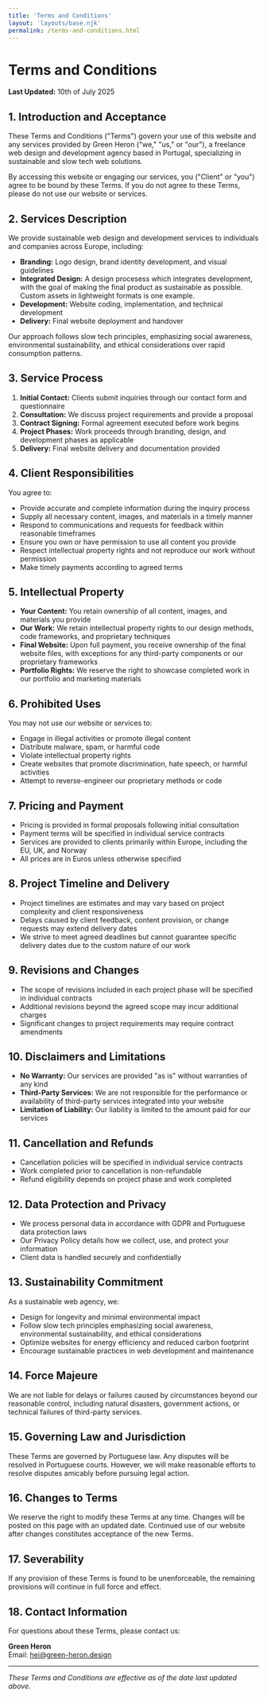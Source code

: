 ```yaml
---
title: 'Terms and Conditions'
layout: 'layouts/base.njk'
permalink: /terms-and-conditions.html
---
```


# Terms and Conditions

**Last Updated:** 10th of July 2025

## 1. Introduction and Acceptance

These Terms and Conditions ("Terms") govern your use of this website and any services provided by Green Heron ("we," "us," or "our"), a freelance web design and development agency based in Portugal, specializing in sustainable and slow tech web solutions.

By accessing this website or engaging our services, you ("Client" or "you") agree to be bound by these Terms. If you do not agree to these Terms, please do not use our website or services.

## 2. Services Description

We provide sustainable web design and development services to individuals and companies across Europe, including:

- **Branding:** Logo design, brand identity development, and visual guidelines
- **Integrated Design:** A design procesess which integrates development, with the goal of making the final product as sustainable as possible. Custom assets in lightweight formats is one example.
- **Development:** Website coding, implementation, and technical development
- **Delivery:** Final website deployment and handover

Our approach follows slow tech principles, emphasizing social awareness, environmental sustainability, and ethical considerations over rapid consumption patterns.

## 3. Service Process

1. **Initial Contact:** Clients submit inquiries through our contact form and questionnaire
2. **Consultation:** We discuss project requirements and provide a proposal
3. **Contract Signing:** Formal agreement executed before work begins
4. **Project Phases:** Work proceeds through branding, design, and development phases as applicable
5. **Delivery:** Final website delivery and documentation provided

## 4. Client Responsibilities

You agree to:
- Provide accurate and complete information during the inquiry process
- Supply all necessary content, images, and materials in a timely manner
- Respond to communications and requests for feedback within reasonable timeframes
- Ensure you own or have permission to use all content you provide
- Respect intellectual property rights and not reproduce our work without permission
- Make timely payments according to agreed terms

## 5. Intellectual Property

- **Your Content:** You retain ownership of all content, images, and materials you provide
- **Our Work:** We retain intellectual property rights to our design methods, code frameworks, and proprietary techniques
- **Final Website:** Upon full payment, you receive ownership of the final website files, with exceptions for any third-party components or our proprietary frameworks
- **Portfolio Rights:** We reserve the right to showcase completed work in our portfolio and marketing materials

## 6. Prohibited Uses

You may not use our website or services to:
- Engage in illegal activities or promote illegal content
- Distribute malware, spam, or harmful code
- Violate intellectual property rights
- Create websites that promote discrimination, hate speech, or harmful activities
- Attempt to reverse-engineer our proprietary methods or code

## 7. Pricing and Payment

- Pricing is provided in formal proposals following initial consultation
- Payment terms will be specified in individual service contracts
- Services are provided to clients primarily within Europe, including the EU, UK, and Norway
- All prices are in Euros unless otherwise specified

## 8. Project Timeline and Delivery

- Project timelines are estimates and may vary based on project complexity and client responsiveness
- Delays caused by client feedback, content provision, or change requests may extend delivery dates
- We strive to meet agreed deadlines but cannot guarantee specific delivery dates due to the custom nature of our work

## 9. Revisions and Changes

- The scope of revisions included in each project phase will be specified in individual contracts
- Additional revisions beyond the agreed scope may incur additional charges
- Significant changes to project requirements may require contract amendments

## 10. Disclaimers and Limitations

- **No Warranty:** Our services are provided "as is" without warranties of any kind
- **Third-Party Services:** We are not responsible for the performance or availability of third-party services integrated into your website
- **Limitation of Liability:** Our liability is limited to the amount paid for our services

## 11. Cancellation and Refunds

- Cancellation policies will be specified in individual service contracts
- Work completed prior to cancellation is non-refundable
- Refund eligibility depends on project phase and work completed

## 12. Data Protection and Privacy

- We process personal data in accordance with GDPR and Portuguese data protection laws
- Our Privacy Policy details how we collect, use, and protect your information
- Client data is handled securely and confidentially

## 13. Sustainability Commitment

As a sustainable web agency, we:
- Design for longevity and minimal environmental impact
- Follow slow tech principles emphasizing social awareness, environmental sustainability, and ethical considerations
- Optimize websites for energy efficiency and reduced carbon footprint
- Encourage sustainable practices in web development and maintenance

## 14. Force Majeure

We are not liable for delays or failures caused by circumstances beyond our reasonable control, including natural disasters, government actions, or technical failures of third-party services.

## 15. Governing Law and Jurisdiction

These Terms are governed by Portuguese law. Any disputes will be resolved in Portuguese courts. However, we will make reasonable efforts to resolve disputes amicably before pursuing legal action.

## 16. Changes to Terms

We reserve the right to modify these Terms at any time. Changes will be posted on this page with an updated date. Continued use of our website after changes constitutes acceptance of the new Terms.

## 17. Severability

If any provision of these Terms is found to be unenforceable, the remaining provisions will continue in full force and effect.

## 18. Contact Information

For questions about these Terms, please contact us:

**Green Heron**  
Email: [hei@green-heron.design](hei@green-heron.design)    

---  

*These Terms and Conditions are effective as of the date last updated above.*
